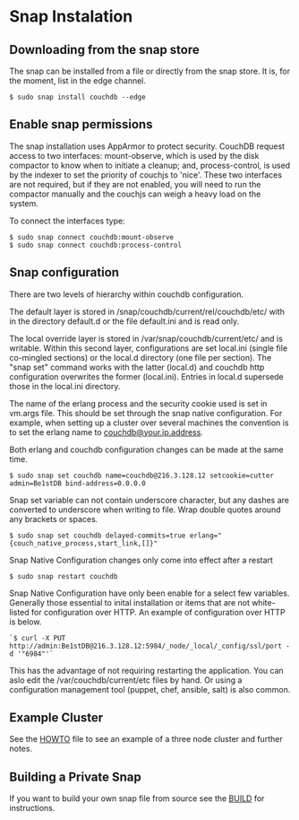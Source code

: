 # Snap Instalation

## Downloading from the snap store

The snap can be installed from a file or directly from the snap store. It is, for the moment, list in the edge channel.

    $ sudo snap install couchdb --edge
    
## Enable snap permissions

The snap installation uses AppArmor to protect security. CouchDB request access to two interfaces: mount-observe, which
is used by the disk compactor to know when to initiate a cleanup; and, process-control, is used by the indexer to set
the priority of couchjs to 'nice'. These two interfaces are not required, but if they are not enabled, you will need to run the compactor manually and the couchjs can weigh a heavy load on the system. 

To connect the interfaces type:

    $ sudo snap connect couchdb:mount-observe
    $ sudo snap connect couchdb:process-control

## Snap configuration

There are two levels of hierarchy within couchdb configuration. 

The default layer is stored in /snap/couchdb/current/rel/couchdb/etc/ with in the 
directory default.d or the file default.ini and is read only. 

The local override layer is stored in /var/snap/couchdb/current/etc/ and is writable. 
Within this second layer, configurations are set local.ini (single file co-mingled sections) or 
the local.d directory (one file per section). The "snap set" command works with the 
latter (local.d) and couchdb http configuration overwrites the former (local.ini). 
Entries in local.d supersede those in the local.ini directory.

The name of the erlang process and the security cookie used is set in vm.args file.
This should be set through the snap native configuration. For example, when setting up 
a cluster over several machines the convention is to set the erlang 
name to couchdb@your.ip.address. 

Both erlang and couchdb configuration changes can be made at the same time.

    $ sudo snap set couchdb name=couchdb@216.3.128.12 setcookie=cutter admin=Be1stDB bind-address=0.0.0.0

Snap set variable can not contain underscore character, but any dashes are converted to underscore when
writing to file. Wrap double quotes around any brackets or spaces. 

    $ sudo snap set couchdb delayed-commits=true erlang="{couch_native_process,start_link,[]}"

Snap Native Configuration changes only come into effect after a restart
    
    $ sudo snap restart couchdb

Snap Native Configuration have only been enable for a select few variables. Generally those essential to inital 
installation or items that are not white-listed for configuration over HTTP. An example of configuration over HTTP is below.

    `$ curl -X PUT http://admin:Be1stDB@216.3.128.12:5984/_node/_local/_config/ssl/port -d '"6984"'`
    
This has the advantage of not requiring restarting the application. You can aslo edit the /var/couchdb/current/etc files 
by hand. Or using a configuration management tool (puppet, chef, ansible, salt) is also common.

## Example Cluster

See the [HOWTO][1] file to see an example of a three node cluster and further notes. 

## Building a Private Snap

If you want to build your own snap file from source see the [BUILD][2] for instructions.

[1]: HOWTO.md
[2]: BUILD.md

